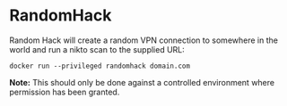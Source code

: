 # RandomHack

Random Hack will create a random VPN connection to somewhere in the world and run a nikto scan to the supplied URL:

    docker run --privileged randomhack domain.com

**Note:** This should only be done against a controlled environment where permission has been granted.
